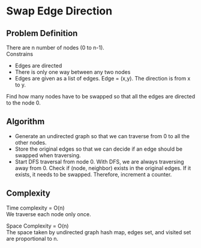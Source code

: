 <h1>Swap Edge Direction</h1>
<h2>Problem Definition</h2>
 There are n number of nodes (0 to n-1). <br>
 Constrains
 <ul>
    <li>Edges are directed</li>
    <li>There is only one way between any two nodes</li>
    <li>Edges are given as a list of edges. Edge = (x,y). The direction is from x to y.</li>
 </ul>
 Find how many nodes have to be swapped so that all the edges are directed to the node 0.
<h2>Algorithm</h2>
<ul>
    <li>Generate an undirected graph so that we can traverse from 0 to all the other nodes.</li>
    <li>Store the original edges so that we can decide if an edge should be swapped when traversing.</li>
    <li>Start DFS traversal from node 0. With DFS, we are always traversing away from 0. Check if (node, neighbor) exists in the original edges. If it exists, it needs to be swapped. Therefore, increment a counter.</li>
</ul>

<h2>Complexity</h2>
Time complexity = O(n) <br>
We traverse each node only once. <br>

Space Complexity = O(n) <br>
The space taken by undirected graph hash map, edges set, and visited set are proportional to n.